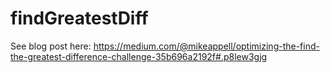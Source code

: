 # findGreatestDiff

See blog post here:
https://medium.com/@mikeappell/optimizing-the-find-the-greatest-difference-challenge-35b696a2192f#.p8lew3gjg
